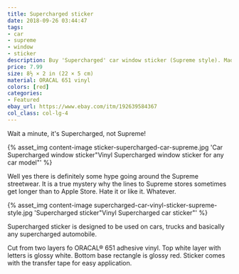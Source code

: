 ```yaml
---
title: Supercharged sticker
date: 2018-09-26 03:44:47
tags:
- car
- supreme
- window
- sticker
description: Buy 'Supercharged' car window sticker (Supreme style). Made of ORACAL 651 vinyl.
price: 7.99
size: 8½ × 2 in (22 × 5 cm)
material: ORACAL 651 vinyl
colors: [red]
categories:
- Featured
ebay_url: https://www.ebay.com/itm/192639584367
col_class: col-lg-4
---
```


Wait a minute, it's Supercharged, not Supreme!

<!-- more -->
{% asset_img content-image sticker-supercharged-car-supreme.jpg 'Car Supercharged window sticker"Vinyl Supercharged window sticker for any car model"' %}

Well yes there is definitely some hype going around the Supreme streetwear. It is a true mystery why the lines to Supreme stores sometimes get longer than to Apple Store. Hate it or like it. Whatever.

{% asset_img content-image supercharged-car-vinyl-sticker-supreme-style.jpg 'Supercharged sticker"Vinyl Supercharged car sticker"' %}

Supercharged sticker is designed to be used on cars, trucks and basically any supercharged automobile.

Cut from two layers fo ORACAL® 651 adhesive vinyl. Top white layer with letters is glossy white. Bottom base rectangle is glossy red. Sticker comes with the transfer tape for easy application.
